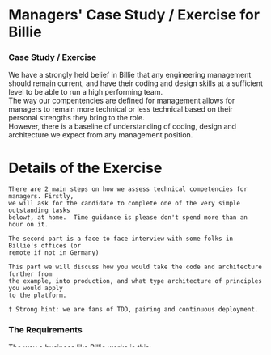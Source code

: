Managers' Case Study / Exercise for Billie
=============
### Case Study / Exercise
We have a strongly held belief in Billie that any engineering management should remain current, and have their coding and design 
skills at a sufficient level to be able to run a high performing team.  
The way our compentencies are defined for management allows for managers to remain more technical or less technical based on their personal strengths they 
bring to the role.  
However, there is a baseline of understanding of coding, design and architecture we expect from any management position.


Details of the Exercise
====
``` 
There are 2 main steps on how we assess technical competencies for managers. Firstly, 
we will ask for the candidate to complete one of the very simple outstanding tasks
below†, at home.  Time guidance is please don't spend more than an hour on it. 

The second part is a face to face interview with some folks in Billie's offices (or 
remote if not in Germany)

This part we will discuss how you would take the code and architecture further from
the example, into production, and what type architecture of principles you would apply
to the platform.

† Strong hint: we are fans of TDD, pairing and continuous deployment.
```




### The Requirements

The way a business like Billie works is this:

```
A business buyer goes to a merchant's ecommerce platform catering for B2B and buys goods. 
At the checkout, the buyer chooses Billie as a payment method, and checks out via our 
widget on the merchants site.  Upon shipment, the merchant tells us this, and is paid
immediately. Billie also issues an invoice to the buyer.  The buyer is then invoiced 
from Billie and they pay the invoice
```

At this point, we have built an API to map simple organisations, but not much else.  
There are a lot of things still to build
* Adding an address to an organisation
* Issuing an invoice for the buyer once the merchant notifies us the goods have been shipped
* Once the buyer has paid the invoice, there needs to be the ability to mark the invoice as paid 
* The ability for the merchant to notify us of shipment of an order, so they can get paid

We will tackle _some_ of these cases as part of the pairing exercise



### The Tech Stuff
#### Prerequisites
We assume that you have docker, docker compose, and Java 15 installed, and can run gradle

Running the tests:
```shell
cd <project_root>
docker compose up database -d
gradle flywayMigrate
gradle clean build
docs at -> http://localhost:8080/swagger-ui/index.html
```
Work has been started but not done yet to containerise the kotlin service.

The service runs in the host right now.  Feel free to fix that if it makes your life easier
